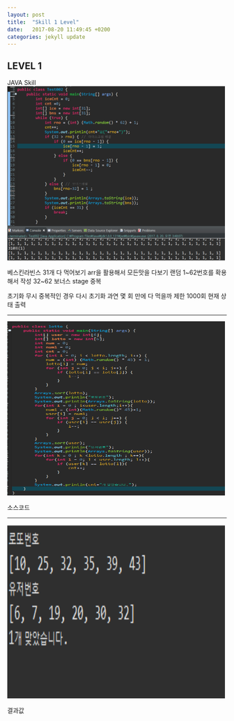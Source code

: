 ```yaml
---
layout: post
title:  "Skill 1 Level"
date:   2017-08-20 11:49:45 +0200
categories: jekyll update
---
```


## LEVEL 1
JAVA Skill<br />
<img src="/assets/ice.jpg" style="width:500px; height:400px;">

베스킨라빈스 31개 다 먹어보기 arr을 활용해서 모든맛을 다보기 랜덤 
1~62번호를 확용해서 작성 32~62 보너스 stage 중복

초기화 무시 중복적인 경우 다시 초기화 과연 몇 회 만에 다 먹을까 제한 1000회 현재 상태 출력
 - - -
<img src="/assets/lotto.jpg" style="width:500px; height:400px;">

소스코드 
 - - -
<img src="/assets/lotto2.jpg" style="width:500px; height:400px;">

결과값 
